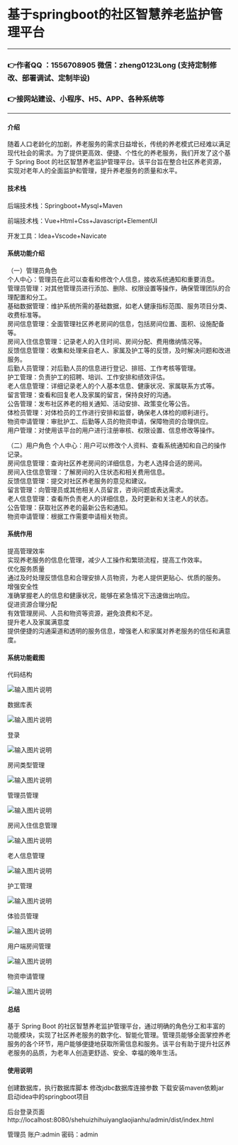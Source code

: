 # 基于springboot的社区智慧养老监护管理平台

---
### 👉作者QQ ：1556708905 微信：zheng0123Long (支持定制修改、部署调试、定制毕设)

### 👉接网站建设、小程序、H5、APP、各种系统等

---

#### 介绍

随着人口老龄化的加剧，养老服务的需求日益增长，传统的养老模式已经难以满足现代社会的需求。为了提供更高效、便捷、个性化的养老服务，我们开发了这个基于 Spring Boot 的社区智慧养老监护管理平台。该平台旨在整合社区养老资源，实现对老年人的全面监护和管理，提升养老服务的质量和水平。

#### 技术栈

后端技术栈：Springboot+Mysql+Maven

前端技术栈：Vue+Html+Css+Javascript+ElementUI

开发工具：Idea+Vscode+Navicate

#### 系统功能介绍

（一）管理员角色  
个人中心：管理员在此可以查看和修改个人信息，接收系统通知和重要消息。  
管理员管理：对其他管理员进行添加、删除、权限设置等操作，确保管理团队的合理配置和分工。  
基础数据管理：维护系统所需的基础数据，如老人健康指标范围、服务项目分类、收费标准等。  
房间信息管理：全面管理社区养老房间的信息，包括房间位置、面积、设施配备等。  
房间入住信息管理：记录老人的入住时间、房间分配、费用缴纳情况等。  
反馈信息管理：收集和处理来自老人、家属及护工等的反馈，及时解决问题和改进服务。  
后勤人员管理：对后勤人员的信息进行登记、排班、工作考核等管理。  
护工管理：负责护工的招聘、培训、工作安排和绩效评估。  
老人信息管理：详细记录老人的个人基本信息、健康状况、家属联系方式等。  
留言管理：查看和回复老人及家属的留言，保持良好的沟通。  
公告管理：发布社区养老的相关通知、活动安排、政策变化等公告。  
体检员管理：对体检员的工作进行安排和监督，确保老人体检的顺利进行。  
物资申请管理：审批护工、后勤等人员的物资申请，保障物资的合理供应。  
用户管理：对使用该平台的用户进行注册审核、权限设置、信息修改等操作。  

（二）用户角色
个人中心：用户可以修改个人资料、查看系统通知和自己的操作记录。  
房间信息管理：查询社区养老房间的详细信息，为老人选择合适的房间。  
房间入住信息管理：了解房间的入住状态和相关费用信息。  
反馈信息管理：提交对社区养老服务的意见和建议。  
留言管理：向管理员或其他相关人员留言，咨询问题或表达需求。  
老人信息管理：查看所负责老人的详细信息，及时更新和关注老人的状态。  
公告管理：获取社区养老的最新公告和通知。  
物资申请管理：根据工作需要申请相关物资。  

#### 系统作用

提高管理效率  
实现养老服务的信息化管理，减少人工操作和繁琐流程，提高工作效率。  
优化服务质量  
通过及时处理反馈信息和合理安排人员物资，为老人提供更贴心、优质的服务。  
增强安全性    
准确掌握老人的信息和健康状况，能够在紧急情况下迅速做出响应。  
促进资源合理分配  
有效管理房间、人员和物资等资源，避免浪费和不足。  
提升老人及家属满意度  
提供便捷的沟通渠道和透明的服务信息，增强老人和家属对养老服务的信任和满意度。  

#### 系统功能截图

代码结构

![输入图片说明](images/a88c32bfe130d51ce2a23fd89611900.png)

数据库表

![输入图片说明](images/3f1ca1fb95d109e382a0d2188e9c71f.png)

登录

![输入图片说明](images/daa7f4db9a85d67e6da431ad1a89b18.png)

房间类型管理

![输入图片说明](images/854e5f4cdf1266baf0240459ac6ad6a.png)

管理员管理

![输入图片说明](images/2b9969bf926bad69f41fef78bc6557b.png)

房间入住信息管理

![输入图片说明](images/48d0ecab6bdcfe173f36bad29f633b4.png)

老人信息管理

![输入图片说明](images/53f92da04d2278199b7a665c5aa2382.png)

护工管理

![输入图片说明](images/256b8be39dff78a66ed6a5b1f27930a.png)

体验员管理

![输入图片说明](images/94bd5ed99b4e7a1cd1f1f805c9ea596.png)

用户端房间管理

![输入图片说明](images/559efa727d63dbf9ab9091021a379cc.png)

物资申请管理

![输入图片说明](images/4e79dba78431148b5620bd0bf09a43e.png)

#### 总结

基于 Spring Boot 的社区智慧养老监护管理平台，通过明确的角色分工和丰富的功能模块，实现了社区养老服务的数字化、智能化管理。管理员能够全面掌控养老服务的各个环节，用户能够便捷地获取所需信息和服务。该平台有助于提升社区养老服务的品质，为老年人创造更舒适、安全、幸福的晚年生活。

#### 使用说明

创建数据库，执行数据库脚本 修改jdbc数据库连接参数 下载安装maven依赖jar 启动idea中的springboot项目

后台登录页面
http://localhost:8080/shehuizhihuiyanglaojianhu/admin/dist/index.html

管理员				账户:admin 		密码：admin